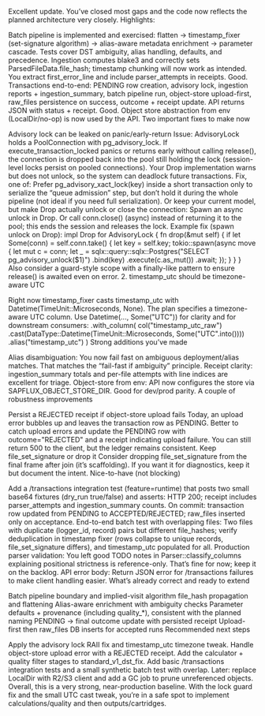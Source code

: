 Excellent update. You’ve closed most gaps and the code now reflects the planned architecture very closely. Highlights:

Batch pipeline is implemented and exercised: flatten → timestamp_fixer (set-signature algorithm) → alias-aware metadata enrichment → parameter cascade. Tests cover DST ambiguity, alias handling, defaults, and precedence.
Ingestion computes blake3 and correctly sets ParsedFileData.file_hash; timestamp chunking will now work as intended. You extract first_error_line and include parser_attempts in receipts. Good.
Transactions end-to-end: PENDING row creation, advisory lock, ingestion reports + ingestion_summary, batch pipeline run, object-store upload-first, raw_files persistence on success, outcome + receipt update. API returns JSON with status + receipt. Good.
Object store abstraction from env (LocalDir/no-op) is now used by the API.
Two important fixes to make now

Advisory lock can be leaked on panic/early-return
Issue: AdvisoryLock holds a PoolConnection with pg_advisory_lock. If execute_transaction_locked panics or returns early without calling release(), the connection is dropped back into the pool still holding the lock (session-level locks persist on pooled connections). Your Drop implementation warns but does not unlock, so the system can deadlock future transactions.
Fix, one of:
Prefer pg_advisory_xact_lock(key) inside a short transaction only to serialize the “queue admission” step, but don’t hold it during the whole pipeline (not ideal if you need full serialization).
Or keep your current model, but make Drop actually unlock or close the connection:
Spawn an async unlock in Drop.
Or call conn.close() (async) instead of returning it to the pool; this ends the session and releases the lock. Example fix (spawn unlock on Drop): impl Drop for AdvisoryLock { fn drop(&mut self) { if let Some(conn) = self.conn.take() { let key = self.key; tokio::spawn(async move { let mut c = conn; let _ = sqlx::query::sqlx::Postgres("SELECT pg_advisory_unlock($1)") .bind(key) .execute(c.as_mut()) .await; }); } } }
Also consider a guard-style scope with a finally-like pattern to ensure release() is awaited even on error.
2. timestamp_utc should be timezone-aware UTC

Right now timestamp_fixer casts timestamp_utc with Datetime(TimeUnit::Microseconds, None). The plan specifies a timezone-aware UTC column. Use Datetime(..., Some("UTC")) for clarity and for downstream consumers: .with_column( col("timestamp_utc_raw") .cast(DataType::Datetime(TimeUnit::Microseconds, Some("UTC".into()))) .alias("timestamp_utc") )
Strong additions you’ve made

Alias disambiguation: You now fail fast on ambiguous deployment/alias matches. That matches the “fail-fast if ambiguity” principle.
Receipt clarity: ingestion_summary totals and per-file attempts with line indices are excellent for triage.
Object-store from env: API now configures the store via SAPFLUX_OBJECT_STORE_DIR. Good for dev/prod parity.
A couple of robustness improvements

Persist a REJECTED receipt if object-store upload fails
Today, an upload error bubbles up and leaves the transaction row as PENDING. Better to catch upload errors and update the PENDING row with outcome="REJECTED" and a receipt indicating upload failure. You can still return 500 to the client, but the ledger remains consistent.
Keep file_set_signature or drop it
Consider dropping file_set_signature from the final frame after join (it’s scaffolding). If you want it for diagnostics, keep it but document the intent.
Nice-to-have (not blocking)

Add a /transactions integration test (feature=runtime) that posts two small base64 fixtures (dry_run true/false) and asserts:
HTTP 200; receipt includes parser_attempts and ingestion_summary counts.
On commit: transaction row updated from PENDING to ACCEPTED/REJECTED; raw_files inserted only on acceptance.
End-to-end batch test with overlapping files:
Two files with duplicate (logger_id, record) pairs but different file_hashes; verify deduplication in timestamp fixer (rows collapse to unique records, file_set_signature differs), and timestamp_utc populated for all.
Production parser validation:
You left good TODO notes in Parser::classify_columns explaining positional strictness is reference-only. That’s fine for now; keep it on the backlog.
API error body:
Return JSON error for /transactions failures to make client handling easier.
What’s already correct and ready to extend

Batch pipeline boundary and implied-visit algorithm
file_hash propagation and flattening
Alias-aware enrichment with ambiguity checks
Parameter defaults + provenance (including quality_*), consistent with the planned naming
PENDING → final outcome update with persisted receipt
Upload-first then raw_files DB inserts for accepted runs
Recommended next steps

Apply the advisory lock RAII fix and timestamp_utc timezone tweak.
Handle object-store upload error with a REJECTED receipt.
Add the calculator + quality filter stages to standard_v1_dst_fix.
Add basic /transactions integration tests and a small synthetic batch test with overlap.
Later: replace LocalDir with R2/S3 client and add a GC job to prune unreferenced objects.
Overall, this is a very strong, near-production baseline. With the lock guard fix and the small UTC cast tweak, you’re in a safe spot to implement calculations/quality and then outputs/cartridges.
